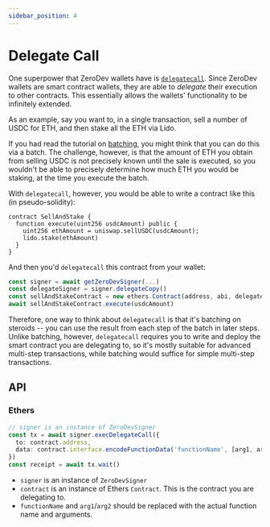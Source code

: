 ```yaml
---
sidebar_position: 4
---
```


# Delegate Call

One superpower that ZeroDev wallets have is [`delegatecall`](https://solidity-by-example.org/delegatecall/).  Since ZeroDev wallets are smart contract wallets, they are able to *delegate* their execution to other contracts.  This essentially allows the wallets' functionality to be infinitely extended.

As an example, say you want to, in a single transaction, sell a number of USDC for ETH, and then stake all the ETH via Lido.

If you had read the tutorial on [batching](/use-wallets/batch-transactions), you might think that you can do this via a batch.  The challenge, however, is that the amount of ETH you obtain from selling USDC is not precisely known until the sale is executed, so you wouldn't be able to precisely determine how much ETH you would be staking, at the time you execute the batch.

With `delegatecall`, however, you would be able to write a contract like this (in pseudo-solidity):

```solidity
contract SellAndStake {
  function execute(uint256 usdcAmount) public {
    uint256 ethAmount = uniswap.sellUSDC(usdcAmount);
    lido.stake(ethAmount)
  }
}
```

And then you'd `delegatecall` this contract from your wallet:

```typescript
const signer = await getZeroDevSigner(...)
const delegateSigner = signer.delegateCopy()
const sellAndStakeContract = new ethers.Contract(address, abi, delegateSigner)
await sellAndStakeContract.execute(usdcAmount)
```

Therefore, one way to think about `delegatecall` is that it's batching on steroids -- you can use the result from each step of the batch in later steps.  Unlike batching, however, `delegatecall` requires you to write and deploy the smart contract you are delegating to, so it's mostly suitable for advanced multi-step transactions, while batching would suffice for simple multi-step transactions.

## API

### Ethers

```typescript
// signer is an instance of ZeroDevSigner
const tx = await signer.execDelegateCall({
  to: contract.address,
  data: contract.interface.encodeFunctionData('functionName', [arg1, arg2]),
})
const receipt = await tx.wait()
```

- `signer` is an instance of `ZeroDevSigner`
- `contract` is an instance of Ethers `Contract`.  This is the contract you are delegating to.
- `functionName` and `arg1`/`arg2` should be replaced with the actual function name and arguments.